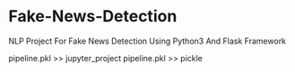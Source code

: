 # Fake-News-Detection
NLP Project For Fake News Detection Using Python3 And Flask Framework

pipeline.pkl >> jupyter_project
pipeline.pkl >> pickle